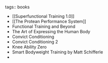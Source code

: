 tags:: books

- [[Superfunctional Training 1.0]]
- [[The Protean Performance System]]
- Functional Training and Beyond
- The Art of Expressing the Human Body
- Convict Conditioning
- Convict Conditioning 2
- Knee Ability Zero
- Smart Bodyweight Training by Matt Schifferle
-